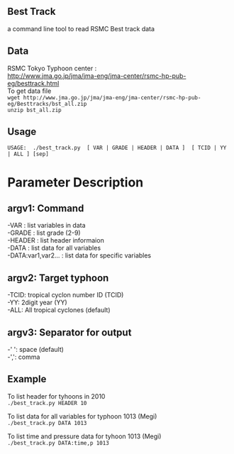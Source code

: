 Best Track  
---
a command line tool to read RSMC Best track data  
 
Data   
---
RSMC Tokyo Typhoon center :  
http://www.jma.go.jp/jma/jma-eng/jma-center/rsmc-hp-pub-eg/besttrack.html  
To get data file  
`wget http://www.jma.go.jp/jma/jma-eng/jma-center/rsmc-hp-pub-eg/Besttracks/bst_all.zip`  
`unzip bst_all.zip`  

Usage  
---
`USAGE:  ./best_track.py  [ VAR | GRADE | HEADER | DATA ]  [ TCID | YY | ALL ] [sep]`  
  
# Parameter Description  
argv1: Command
---  
-VAR              : list variables in data  
-GRADE              : list grade (2-9)   
-HEADER              : list header informaion  
-DATA              : list data for all variables  
-DATA:var1,var2... : list data for specific variables  
   
argv2: Target typhoon  
---
-TCID: tropical cyclon number ID (TCID)  
-YY: 2digit year (YY)   
-ALL: All tropical cyclones (default)  
   
argv3: Separator for output  
---
-' ': space (default)  
-',': comma  
  
Example  
---
To list header for tyhoons in 2010  
`./best_track.py HEADER 10`  
   
To list data for all variables for typhoon 1013 (Megi)  
`./best_track.py DATA 1013` 
  
To list time and pressure data for tyhoon 1013 (Megi)  
`./best_track.py DATA:time,p 1013`  
